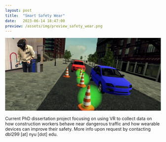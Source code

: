 ```yaml
---
layout: post
title:  "Smart Safety Wear"
date:   2023-06-14 18:47:00
preview: /assets/img/preview_safety_wear.png
---
```


![VR roadway work zone simulation](/assets/img/safety-wear/promo.png)

Current PhD dissertation project focusing on using VR to collect data on how construction workers behave near dangerous traffic and how wearable devices can improve their safety. More info upon request by contacting dbl299 [at] nyu [dot] edu.

